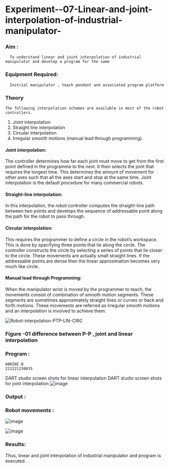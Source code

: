 # Experiment--07-Linear-and-joint-interpolation-of-industrial-manipulator-

### Aim :
      To understand linear and joint interpolation of industrial manipulator and develop a program for the same 
      
### Equipment Required: 
      Instrial manipulator , teach pendant and associated program platform 
      
### Theory 
    The following interpolation schemes are available in most of the robot controllers.
1. Joint interpolation
2. Straight line interpolation
3. Circular interpolation
4. Irregular smooth motions (manual lead through programming).
#### Joint interpolation: 
The controller determines how far each joint must move to get from the first point defined in the programme to the next. It then selects the joint that
requires the longest time. This determines the amount of movement for other axes such that all the axes start and stop at the same time. Joint interpolation is the default procedure for many commercial robots.

#### Straight-line interpolation: 
In this interpolation, the robot controller computes the straight-line path between two points and develops the sequence of addressable point along the path for the robot to pass through.

#### Circular interpolation: 
This requires the programmer to define a circle in the
robot’s workspace. This is done by specifying three points that lie along the circle. The controller constructs the circle by selecting a series of points that lie closer to the circle. These movements are actually small straight lines. If the addressable points are dense then the linear approximation becomes very much like circle.


#### Manual lead through Programming: 
When the manipulator wrist is moved by the programmer to teach, the movements consist of combination of smooth motion segments. These segments are sometimes approximately straight lines or curves or back and forth motions. These movements are referred as irregular smooth motions and an interpolation is involved to achieve them.




![Robot-interpolation-PTP-LIN-CIRC](https://user-images.githubusercontent.com/36288975/201615171-d0886aaa-8220-4b0c-8a1d-3d8a5c69c76a.png)

### Figure -01 difference between P-P , joint and linear interpolation 


### Program : 
```
HARINI B
212221230035
```
DART studio screen shots for linear interpolation 
DART studio screen shots for joint interpolation 
![image](https://github.com/HariniBaskar/Experiment--07-Linear-and-joint-interpolation-of-industrial-manipulator-/assets/93427253/1e6c85d6-d4e3-495e-992f-580b912fe9b4)


### Output :
### Robot movements :
![image](https://github.com/HariniBaskar/Experiment--07-Linear-and-joint-interpolation-of-industrial-manipulator-/assets/93427253/c7ab7792-66ef-4447-a260-be3f9c97896f)

![image](https://github.com/HariniBaskar/Experiment--07-Linear-and-joint-interpolation-of-industrial-manipulator-/assets/93427253/01b3f670-8932-4c7e-b8bd-eee3c377456b)

### Results:  
Thus, linear and joint interpolation of industrial manipulator and program is executed.
